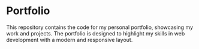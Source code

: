 # Portfolio
This repository contains the code for my personal portfolio, showcasing my work and projects. The portfolio is designed to highlight my skills in web development with a modern and responsive layout.